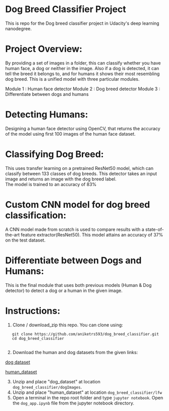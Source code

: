 # Dog Breed Classifier Project
This is repo for the Dog breed classifier project in Udacity's deep learning nanodegree.


# Project Overview:
By providing a set of images in a folder, this can classify whether you have human face, a dog or neither in the image. Also if a dog is detected, it can tell the breed it belongs to, and for humans it shows their most resembling dog breed. This is a unified model with three particular modules.

Module 1 : Human face detector
Module 2 : Dog breed detector
Module 3 : Differentiate between dogs and humans 

# Detecting Humans:
Designing a human face detector using OpenCV, that returns the accuracy of the model using first 100 images of the human face dataset. 

# Classifying Dog Breed:
This uses transfer learning on a pretrained ResNet50 model, which can classify between 133 classes of dog breeds. This detector takes an input image and returns an image with the dog breed label.  
The model is trained to an accuracy of 83%

# Custom CNN model for dog breed classification:
A CNN model made from scratch is used to compare results with a state-of-the-art feature extractor(ResNet50). This model attains an accuracy of 37% on the test dataset.

# Differentiate between Dogs and Humans:
This is the final module that uses both previous models (Human & Dog detector) to detect a dog or a human in the given image. 

# Instructions:
  1. Clone / download_zip this repo. You can clone using:
  ```
     git clone https://github.com/aniketrs593/dog_breed_classifier.git
     cd dog_breed_classifier
     
  ```
  
  2. Download the human and dog datasets from the given links: 
  
  [dog dataset](https://s3-us-west-1.amazonaws.com/udacity-aind/dog-project/dogImages.zip)
  
  [human_dataset](https://s3-us-west-1.amazonaws.com/udacity-aind/dog-project/lfw.zip)

  3. Unzip and place "dog_dataset" at location `dog_breed_classifier/dogImages`.
  4. Unzip and place "human_dataset" at location  `dog_breed_classifier/lfw`
  5. Open a terminal in the repo root folder and type `jupyter notebook`. Open the `dog_app.ipynb` file from the jupyter     notebook directory.
  

